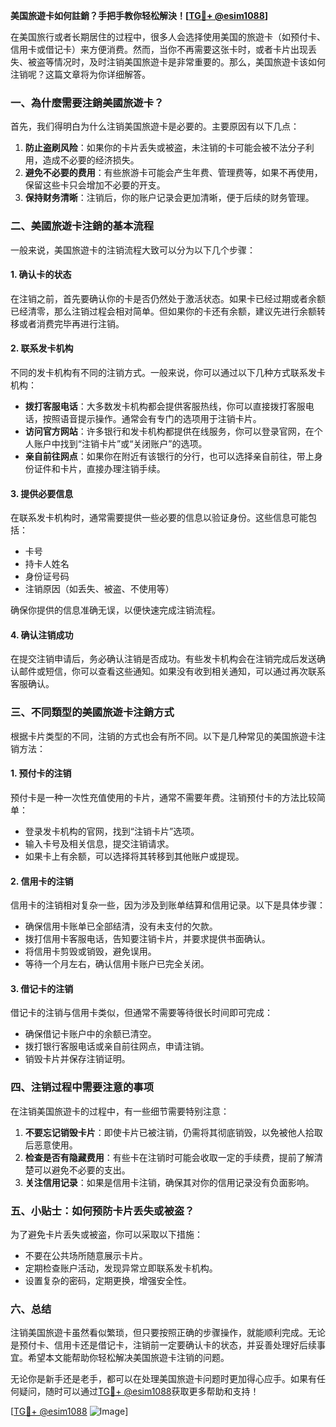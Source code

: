 **美国旅遊卡如何註銷？手把手教你轻松解決！[[TG💪+ @esim1088](https://t.me/s/esim1088)]**

在美国旅行或者长期居住的过程中，很多人会选择使用美国的旅遊卡（如预付卡、信用卡或借记卡）来方便消费。然而，当你不再需要这张卡时，或者卡片出现丢失、被盗等情况时，及时注销美国旅遊卡是非常重要的。那么，美国旅遊卡该如何注销呢？这篇文章将为你详细解答。

### 一、為什麼需要注銷美國旅遊卡？

首先，我们得明白为什么注销美国旅遊卡是必要的。主要原因有以下几点：

1. **防止盗刷风险**：如果你的卡片丢失或被盗，未注销的卡可能会被不法分子利用，造成不必要的经济损失。
2. **避免不必要的费用**：有些旅游卡可能会产生年费、管理费等，如果不再使用，保留这些卡只会增加不必要的开支。
3. **保持财务清晰**：注销后，你的账户记录会更加清晰，便于后续的财务管理。

### 二、美國旅遊卡注銷的基本流程

一般来说，美国旅遊卡的注销流程大致可以分为以下几个步骤：

#### 1. 确认卡的状态

在注销之前，首先要确认你的卡是否仍然处于激活状态。如果卡已经过期或者余额已经清零，那么注销过程会相对简单。但如果你的卡还有余额，建议先进行余额转移或者消费完毕再进行注销。

#### 2. 联系发卡机构

不同的发卡机构有不同的注销方式。一般来说，你可以通过以下几种方式联系发卡机构：

- **拨打客服电话**：大多数发卡机构都会提供客服热线，你可以直接拨打客服电话，按照语音提示操作。通常会有专门的选项用于注销卡片。
- **访问官方网站**：许多银行和发卡机构都提供在线服务，你可以登录官网，在个人账户中找到“注销卡片”或“关闭账户”的选项。
- **亲自前往网点**：如果你在附近有该银行的分行，也可以选择亲自前往，带上身份证件和卡片，直接办理注销手续。

#### 3. 提供必要信息

在联系发卡机构时，通常需要提供一些必要的信息以验证身份。这些信息可能包括：

- 卡号
- 持卡人姓名
- 身份证号码
- 注销原因（如丢失、被盗、不使用等）

确保你提供的信息准确无误，以便快速完成注销流程。

#### 4. 确认注销成功

在提交注销申请后，务必确认注销是否成功。有些发卡机构会在注销完成后发送确认邮件或短信，你可以查看这些通知。如果没有收到相关通知，可以通过再次联系客服确认。

### 三、不同類型的美國旅遊卡注銷方式

根据卡片类型的不同，注销的方式也会有所不同。以下是几种常见的美国旅遊卡注销方法：

#### 1. 预付卡的注销

预付卡是一种一次性充值使用的卡片，通常不需要年费。注销预付卡的方法比较简单：

- 登录发卡机构的官网，找到“注销卡片”选项。
- 输入卡号及相关信息，提交注销请求。
- 如果卡上有余额，可以选择将其转移到其他账户或提现。

#### 2. 信用卡的注销

信用卡的注销相对复杂一些，因为涉及到账单结算和信用记录。以下是具体步骤：

- 确保信用卡账单已全部结清，没有未支付的欠款。
- 拨打信用卡客服电话，告知要注销卡片，并要求提供书面确认。
- 将信用卡剪毁或销毁，避免误用。
- 等待一个月左右，确认信用卡账户已完全关闭。

#### 3. 借记卡的注销

借记卡的注销与信用卡类似，但通常不需要等待很长时间即可完成：

- 确保借记卡账户中的余额已清空。
- 拨打银行客服电话或亲自前往网点，申请注销。
- 销毁卡片并保存注销证明。

### 四、注销过程中需要注意的事项

在注销美国旅遊卡的过程中，有一些细节需要特别注意：

1. **不要忘记销毁卡片**：即使卡片已被注销，仍需将其彻底销毁，以免被他人拾取后恶意使用。
2. **检查是否有隐藏费用**：有些卡在注销时可能会收取一定的手续费，提前了解清楚可以避免不必要的支出。
3. **关注信用记录**：如果是信用卡注销，确保其对你的信用记录没有负面影响。

### 五、小贴士：如何预防卡片丢失或被盗？

为了避免卡片丢失或被盗，你可以采取以下措施：

- 不要在公共场所随意展示卡片。
- 定期检查账户活动，发现异常立即联系发卡机构。
- 设置复杂的密码，定期更换，增强安全性。

### 六、总结

注销美国旅遊卡虽然看似繁琐，但只要按照正确的步骤操作，就能顺利完成。无论是预付卡、信用卡还是借记卡，注销前一定要确认卡的状态，并妥善处理好后续事宜。希望本文能帮助你轻松解决美国旅遊卡注销的问题。

无论你是新手还是老手，都可以在处理美国旅遊卡问题时更加得心应手。如果有任何疑问，随时可以通过[TG💪+ @esim1088](https://t.me/s/esim1088)获取更多帮助和支持！

[[TG💪+ @esim1088](https://t.me/s/esim1088) ![Image](https://i.postimg.cc/4NQfJmqS/Snipaste-2025-05-13-00-14-12.png)]